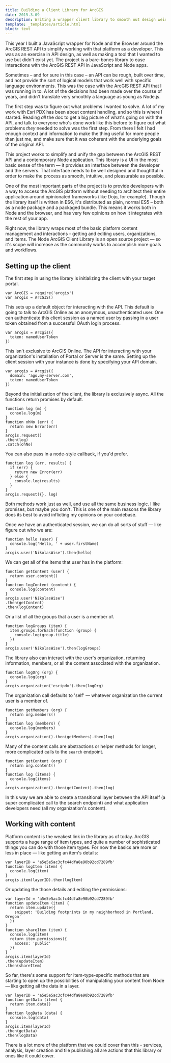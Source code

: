 ```yaml
---
title: Building a Client Library for ArcGIS
date: 2015.3.09
description: Writing a wrapper client library to smooth out design weirdness at the API level leads to plenty of design thinking on the way things should be.
template: _templates/article.html
block: text
---
```


This year I built a JavaScript wrapper for Node and the Browser around the ArcGIS REST API to simplify working with that platform as a developer. This was as an exercise in API design, as well as making a tool that I wanted to use but didn't exist yet. The project is a bare-bones library to ease interactions with the ArcGIS REST API in JavaScript and Node apps.

Sometimes – and for sure in this case – an API can be rough, built over time, and not provide the sort of logical models that work well with specific language environments. This was the case with the ArcGIS REST API that I was running in to. A lot of the decisions had been made over the course of years, and didn't translate very smoothly a language as young as Node.js.

The first step was to figure out what problems I wanted to solve. A lot of my work with Esri PDX has been about content handling, and so this is where I started. Reading _all_ the doc to get a big picture of what's going on with the API, and talk to everyone who's done work like this before to figure out what problems *they* needed to solve was the first step. From there I felt I had enough context and information to make the thing useful for more people than just me, and make sure that it was coherent with the underlying goals of the original API.

This project works to simplify and unify the gap between the ArcGIS REST API and a contemporary Node application. This library is a UI in the most basic sense of the term — it provides an interface between the developer and the servers. That interface needs to be well designed and thoughtful in order to make the process as smooth, intuitive, and pleasurable as possible.

One of the most important parts of the project is to provide developers with a way to access the ArcGIS platform without needing to architect their entire application around opinionated frameworks (like Dojo, for example). Though the library itself is written in ES6, it's distributed as plain, normal ES5 – both as a node package and a packaged bundle. This means it works both in Node and the browser, and has very few opinions on how it integrates with the rest of your app.

Right now, the library wraps most of the basic platform content management and interactions - getting and editing users, organizations, and items. The Node ArcGIS Client Library is an open source project — so it's scope will increase as the community works to accomplish more goals and workflows.

## Setting up the client

The first step in using the library is initializing the client with your target portal.

```
var ArcGIS = require('arcgis')
var arcgis = ArcGIS()
```

This sets up a default object for interacting with the API. This default is going to talk to ArcGIS Online as an anonymous, unauthenticated user. One can authenticate this client session as a named user by passing in a user token obtained from a successful OAuth login process.

```
var arcgis = Arcgis({
  token: namedUserToken
})
```

This isn't exclusive to ArcGIS Online. The API for interacting with your organization's installation of Portal or Server is the same. Setting up the client session with your instance is done by specifying your API domain.

```
var arcgis = Arcgis({
  domain: 'ago.my-server.com',
  token: namedUserToken
})
```

Beyond the initialization of the client, the library is exclusively async. All the functions return promises by default.

```
function log (m) {
  console.log(m)
}
function ohNo (err) {
  return new Error(err)
}
arcgis.request()
.then(log)
.catch(ohNo)
```

You can also pass in a node-style callback, if you'd prefer.

```
function log (err, results) {
  if (err) {
    return new Error(err)
  } else {
    console.log(results)
  }
}
arcgis.request({}, log)
```

Both methods work just as well, and use all the same business logic. I like promises, but maybe you don't. This is one of the main reasons the library does its best to avoid inflicting my opinions on your codebase.

Once we have an authenticated session, we can do all sorts of stuff — like figure out who we are:

```
function hello (user) {
  console.log('Hello, ' + user.firstName)
}
arcgis.user('NikolasWise').then(hello)
```

We can get all of the items that user has in the platform:

```
function getContent (user) {
  return user.content()
}
function logContent (content) {
  console.log(content)
}
arcgis.user('NikolasWise')
.then(getContent)
.then(logContent)
```

Or a list of all the groups that a user is a member of.

```
function logGroups (item) {
  item.groups.forEach(function (group) {
    console.log(group.title)
  })
}
arcgis.user('NikolasWise').then(logGroups)
```

The library also can interact with the user's organization, returning information, members, or all the content associated with the organization.

```
function logOrg (org) {
  console.log(org)
}
arcgis.organization('esripdx').then(logOrg)
```

The organization call defaults to 'self' — whatever organization the current user is a member of.

```
function getMembers (org) {
  return org.members()
}
function log (members) {
  console.log(members)
}
arcgis.organization().then(getMembers).then(log)
```

Many of the content calls are abstractions or helper methods for longer, more complicated calls to the `search` endpoint.

```
function getContent (org) {
  return org.content()
}
function log (items) {
  console.log(items)
}
arcgis.organization().then(getContent).then(log)
```

In this way we are able to create a transitional layer between the API itself (a super complicated call to the search endpoint) and what application developers need (all my organization's content).

## Working with content

Platform content is the weakest link in the library as of today. ArcGIS supports a huge range of item types, and quite a number of sophisticated things you can do with those item types. For now the basics are more or less in place — like getting an item's details:

```
var layerID = 'a5e5e5ac3cfc44dfa8e90b92cd7289fb'
function logItem (item) {
  console.log(item)
}
arcgis.item(layerID).then(logItem)
```

Or updating the those details and editing the permissions:

```
var layerId = 'a5e5e5ac3cfc44dfa8e90b92cd7289fb'
function updateItem (item) {
  return item.update({
    snippet: 'Building footprints in my neighborhood in Portland, Oregon'
  })
}
function shareItem (item) {
  console.log(item)
  return item.permissions({
    access: 'public'
  })
}
arcgis.item(layerId)
.then(updateItem)
.then(shareItem)
```

So far, there's some support for item-type-specific methods that are starting to open up the possibilities of manipulating your content from Node — like getting all the data in a layer.

```
var layerID = 'a5e5e5ac3cfc44dfa8e90b92cd7289fb'
function getData (item) {
  return item.data()
}
function logData (data) {
  console.log(data)
}
arcgis.item(layerId)
.then(getData)
.then(logData)
```

There is a lot more of the platform that we could cover than this - services, analysis, layer creation and tile publishing all are actions that this library or ones like it could cover.